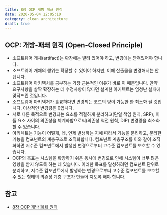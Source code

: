 ```yaml
---
title: 8장 OCP 개방 폐쇄 원칙
date: 2020-05-04 12:05:10
category: clean architecture
draft: true
---
```


## OCP: 개방-패쇄 원칙 (Open-Closed Principle)

- 소프트웨어 개체(artifact)는 확장에는 열려 있어야 하고, 변경에는 닫혀있어야 합니다.
- 소프트웨어 개체의 행위는 확장할 수 있어야 하지만, 이때 산출물을 변경해서는 안 됩니다.
- 소프트웨어 아키텍처를 공부하는 가장 근본적인 이유가 바로 이 때문입니다. 만약 요구사항을 살짝 확장하는 데 수정사항이 많다면 설계한 아키텍트는 엄청난 실패에 맞닥뜨린 것입니다.
- 소프트웨어 아키텍처가 훌륭하다면 변경되는 코드의 양이 가능한 한 최소화 될 것입니다. 이상적인 변경량은 0입니다.
- 서로 다른 목적으로 변경되는 요소를 적절하게 분리하고(단일 책임 원칙, SRP), 이들 요소 사이의 의존성을 체계화함으로써(의존성 역전 원칙, DIP) 변경량을 최소화할 수 있습니다.
- 아키텍트는 기능이 어떻게, 왜, 언제 발생하는 지에 따라서 기능을 분리하고, 분리한 기능을 컴포넌트의 계층구조로 조직화합니다. 컴포넌트 계층구조를 이와 같이 조직화하면 저수준 컴포넌트에서 발생한 변경으로부터 고수준 컴포넌트를 보호할 수 있습니다.
- OCP의 목표는 시스템을 확장하기 쉬운 동시에 변경으로 인해 시스템이 너무 많은 영향을 받지 않도록 하는 데 있습니다. 이러한 목표를 달성하려면 컴포넌트 단위로 분리하고, 저수준 컴포넌트에서 발생하는 변경으로부터 고수준 컴포넌트를 보호할 수 있는 형태의 의존성 계층 구조가 만들어 지도록 해야 합니다.

## 참고

- [8장 OCP 개방 폐쇄 원칙](https://peter-cho.gitbook.io/book/11/clean-architecture/5)
